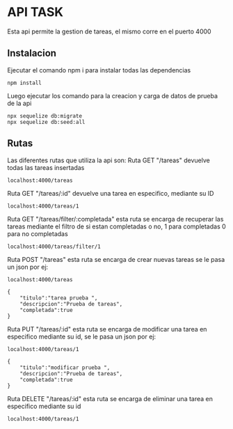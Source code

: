 # API TASK
Esta api permite la gestion de tareas, el mismo corre en el puerto 4000
## Instalacion 

Ejecutar el comando npm i para instalar todas las dependencias
```
npm install
```
Luego ejecutar los comando para la creacion y carga de datos de prueba de la api
```
npx sequelize db:migrate
npx sequelize db:seed:all  
```

## Rutas
Las diferentes rutas que utiliza la api son:
Ruta GET "/tareas" devuelve todas las tareas insertadas
```
localhost:4000/tareas
```
Ruta GET "/tareas/:id" devuelve una tarea en especifico, mediante su ID
```
localhost:4000/tareas/1
```
Ruta GET "/tareas/filter/:completada" esta ruta se encarga de recuperar las tareas mediante el filtro de si estan completadas o no, 1 para completadas 0 para no completadas
```
localhost:4000/tareas/filter/1

```
Ruta POST "/tareas" esta ruta se encarga de crear nuevas tareas se le pasa un json por ej:
```
localhost:4000/tareas

{
    "titulo":"tarea prueba ",
    "descripcion":"Prueba de tareas",
    "completada":true
}
```
Ruta PUT "/tareas/:id" esta ruta se encarga de modificar una tarea en especifico mediante su id, se le pasa un json por ej:
```
localhost:4000/tareas/1

{
    "titulo":"modificar prueba ",
    "descripcion":"Prueba de tareas",
    "completada":true
}
```
Ruta DELETE "/tareas/:id" esta ruta se encarga de eliminar una tarea en especifico mediante su id
```
localhost:4000/tareas/1

```

